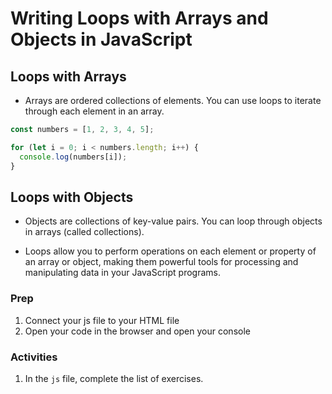 # Writing Loops with Arrays and Objects in JavaScript

## Loops with Arrays

- Arrays are ordered collections of elements. You can use loops to iterate through each element in an array.

```javascript
const numbers = [1, 2, 3, 4, 5];

for (let i = 0; i < numbers.length; i++) {
  console.log(numbers[i]);
}
```

## Loops with Objects

- Objects are collections of key-value pairs. You can loop through objects in arrays (called collections).

- Loops allow you to perform operations on each element or property of an array or object, making them powerful tools for processing and manipulating data in your JavaScript programs.

### Prep

1. Connect your js file to your HTML file
2. Open your code in the browser and open your console

### Activities

1. In the `js` file, complete the list of exercises.
